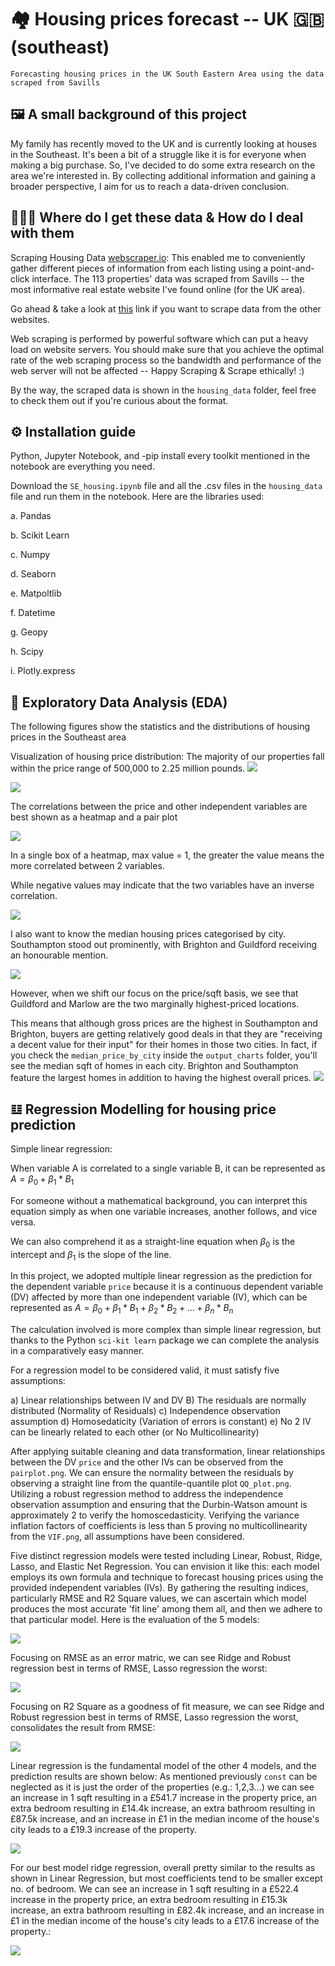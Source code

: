 # 🏘 Housing prices forecast -- UK 🇬🇧 (southeast) 
```
Forecasting housing prices in the UK South Eastern Area using the data scraped from Savills
```
## 🖼️ A small background of this project
My family has recently moved to the UK and is currently looking at houses in the Southeast. It's been a bit of a struggle like it is for everyone when making a big purchase. So, I've decided to do some extra research on the area we're interested in. By collecting additional information and gaining a broader perspective, I aim for us to reach a data-driven conclusion.

## 👨🏻‍💻 Where do I get these data & How do I deal with them
Scraping Housing Data [webscraper.io](https://webscraper.io/): This enabled me to conveniently gather different pieces of information from each listing using a point-and-click interface. The 113 properties' data was scraped from Savills -- the most informative real estate website I've found online (for the UK area).

Go ahead & take a look at [this](https://webscraper.io/tutorials) link if you want to scrape data from the other websites. 

Web scraping is performed by powerful software which can put a heavy load on website servers. You should make sure that you achieve the optimal rate of the web scraping process so the bandwidth and performance of the web server will not be affected -- Happy Scraping & Scrape ethically! :)

By the way, the scraped data is shown in the `housing_data` folder, feel free to check them out if you're curious about the format.  

## ⚙️ Installation guide
Python, Jupyter Notebook, and -pip install every toolkit mentioned in the notebook are everything you need. 

Download the `SE_housing.ipynb` file and all the .csv files in the `housing_data` file and run them in the notebook. Here are the libraries used: 

a. Pandas

b. Scikit Learn

c. Numpy

d. Seaborn

e. Matpoltlib

f. Datetime

g. Geopy

h. Scipy

i. Plotly.express

## 🔬 Exploratory Data Analysis (EDA)
The following figures show the statistics and the distributions of housing prices in the Southeast area

Visualization of housing price distribution: The majority of our properties fall within the price range of 500,000 to 2.25 million pounds.
![](output_charts/distribution_chart.png)

![](output_charts/price_describe.png)

The correlations between the price and other independent variables are best shown as a heatmap and a pair plot

![](output_charts/heatmap.png)

In a single box of a heatmap, max value = 1, the greater the value means the more correlated between 2 variables.

While negative values may indicate that the two variables have an inverse correlation.

![](output_charts/pairplot.png)

I also want to know the median housing prices categorised by city. Southampton stood out prominently, with Brighton and Guildford receiving an honourable mention.

![](output_charts/median_price_by_city.png)

However, when we shift our focus on the price/sqft basis, we see that Guildford and Marlow are the two marginally highest-priced locations.

This means that although gross prices are the highest in Southampton and Brighton, buyers are getting relatively good deals in that they are "receiving a decent value for their input" for their homes in those two cities. In fact, if you check the `median_price_by_city` inside the `output_charts` folder, you'll see the median sqft of homes in each city. Brighton and Southampton feature the largest homes in addition to having the highest overall prices.
![](output_charts/median_price_per_sqft_city.png)

## 𝌭 Regression Modelling for housing price prediction
Simple linear regression:

When variable A is correlated to a single variable B, it can be represented as $A = β_0 + β_1*B_1$

For someone without a mathematical background, you can interpret this equation simply as when one variable increases, another follows, and vice versa. 

We can also comprehend it as a straight-line equation when $β_0$ is the intercept and $β_1$ is the slope of the line.

In this project, we adopted multiple linear regression as the prediction for the dependent variable `price` because it is a continuous dependent variable (DV) affected by more than one independent variable (IV), which can be represented as $`A = β_0 + β_1*B_1 + β_2*B_2 + ... + β_n*B_n`$

The calculation involved is more complex than simple linear regression, but thanks to the Python `sci-kit learn` package we can complete the analysis in a comparatively easy manner. 

For a regression model to be considered valid, it must satisfy five assumptions:

a) Linear relationships between IV and DV
B) The residuals are normally distributed (Normality of Residuals)
c) Independence observation assumption
d) Homosedaticity (Variation of errors is constant)
e) No 2 IV can be linearly related to each other (or No Multicollinearity) 

After applying suitable cleaning and data transformation, linear relationships between the DV `price` and the other IVs can be observed from the `pairplot.png`. We can ensure the normality between the residuals by observing a straight line from the quantile-quantile plot `QQ_plot.png`. Utilizing a robust regression method to address the independence observation assumption and ensuring that the Durbin-Watson amount is approximately 2 to verify the homoscedasticity. Verifying the variance inflation factors of coefficients is less than 5 proving no multicollinearity from the `VIF.png`, all assumptions have been considered.

Five distinct regression models were tested including Linear, Robust, Ridge, Lasso, and Elastic Net Regression. You can envision it like this: each model employs its own formula and technique to forecast housing prices using the provided independent variables (IVs). By gathering the resulting indices, particularly RMSE and R2 Square values, we can ascertain which model produces the most accurate 'fit line' among them all, and then we adhere to that particular model. Here is the evaluation of the 5 models:

![](output_charts/regression_result.png)

Focusing on RMSE as an error matric, we can see Ridge and Robust regression best in terms of RMSE, Lasso regression the worst:

![](output_charts/RMSE.png)

Focusing on R2 Square as a goodness of fit measure, we can see Ridge and Robust regression best in terms of RMSE, Lasso regression the worst, consolidates the result from RMSE:

![](output_charts/R2square.png)

Linear regression is the fundamental model of the other 4 models, and the prediction results are shown below: 
As mentioned previously `const` can be neglected as it is just the order of the properties (e.g.: 1,2,3...) we can see an increase in 1 sqft resulting in a £541.7 increase in the property price, an extra bedroom resulting in £14.4k increase, an extra bathroom resulting in £87.5k increase, and an increase in £1 in the median income of the house's city leads to a £19.3 increase of the property.

![](output_charts/lin_reg_coeff.png)

For our best model ridge regression, overall pretty similar to the results as shown in Linear Regression, but most coefficients tend to be smaller except no. of bedroom. We can see an increase in 1 sqft resulting in a £522.4 increase in the property price, an extra bedroom resulting in £15.3k increase, an extra bathroom resulting in £82.4k increase, and an increase in £1 in the median income of the house's city leads to a £17.6 increase of the property.: 

![](output_charts/ridge_reg_coeff.png)

